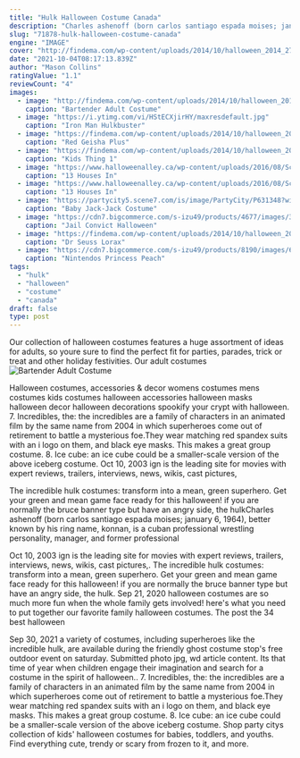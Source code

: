 ```yaml
---
title: "Hulk Halloween Costume Canada"
description: "Charles ashenoff (born carlos santiago espada moises; january 6, 1964), better known by his ring name, konnan, is a cuban professional wrestling personality, manager, and former professional"
slug: "71878-hulk-halloween-costume-canada"
engine: "IMAGE"
cover: "http://findema.com/wp-content/uploads/2014/10/halloween_2014_27095-600x600.jpeg"
date: "2021-10-04T08:17:13.839Z"
author: "Mason Collins"
ratingValue: "1.1"
reviewCount: "4"
images:
  - image: "http://findema.com/wp-content/uploads/2014/10/halloween_2014_27095-600x600.jpeg"
    caption: "Bartender Adult Costume"
  - image: "https://i.ytimg.com/vi/HStECXjirHY/maxresdefault.jpg"
    caption: "Iron Man Hulkbuster"
  - image: "https://findema.com/wp-content/uploads/2014/10/halloween_2014_211687-600x600.jpeg"
    caption: "Red Geisha Plus"
  - image: "https://findema.com/wp-content/uploads/2014/10/halloween_2014705.jpg"
    caption: "Kids Thing 1"
  - image: "https://www.halloweenalley.ca/wp-content/uploads/2016/08/Screen-Shot-2016-07-30-at-12.39.58-AM.png"
    caption: "13 Houses In"
  - image: "https://www.halloweenalley.ca/wp-content/uploads/2016/08/Screen-Shot-2016-07-30-at-12.40.13-AM.png"
    caption: "13 Houses In"
  - image: "https://partycity5.scene7.com/is/image/PartyCity/P631348?wid=400"
    caption: "Baby Jack-Jack Costume"
  - image: "https://cdn7.bigcommerce.com/s-izu49/products/4677/images/3301/5172Z_2__83255.1406223394.500.659.jpg?c=2"
    caption: "Jail Convict Halloween"
  - image: "https://findema.com/wp-content/uploads/2014/10/halloween_2014_27382-600x600.jpeg"
    caption: "Dr Seuss Lorax"
  - image: "https://cdn7.bigcommerce.com/s-izu49/products/8190/images/6878/360D699__36602.1411145371.500.659.jpg?c=2"
    caption: "Nintendos Princess Peach"
tags:
  - "hulk"
  - "halloween"
  - "costume"
  - "canada"
draft: false
type: post
---
```


Our collection of halloween costumes features a huge assortment of ideas for adults, so youre sure to find the perfect fit for parties, parades, trick or treat and other holiday festivities. Our adult costumes
![Bartender Adult Costume](http://findema.com/wp-content/uploads/2014/10/halloween_2014_27095-600x600.jpeg "Bartender Adult Costume")

Halloween costumes, accessories &amp; decor womens costumes mens costumes kids costumes halloween accessories halloween masks halloween decor halloween decorations spookify your crypt with halloween. 7. Incredibles, the: the incredibles are a family of characters in an animated film by the same name from 2004 in which superheroes come out of retirement to battle a mysterious foe.They wear matching red spandex suits with an i logo on them, and black eye masks. This makes a great group costume. 8. Ice cube: an ice cube could be a smaller-scale version of the above iceberg costume. Oct 10, 2003 ign is the leading site for movies with expert reviews, trailers, interviews, news, wikis, cast pictures,
<!--inArticleAds-->

<!--galleryOne-->

The incredible hulk costumes: transform into a mean, green superhero. Get your green and mean game face ready for this halloween! if you are normally the bruce banner type but have an angry side, the hulkCharles ashenoff (born carlos santiago espada moises; january 6, 1964), better known by his ring name, konnan, is a cuban professional wrestling personality, manager, and former professional
<!--inArticleAds-->

<!--galleryTwo-->

Oct 10, 2003 ign is the leading site for movies with expert reviews, trailers, interviews, news, wikis, cast pictures,. The incredible hulk costumes: transform into a mean, green superhero. Get your green and mean game face ready for this halloween! if you are normally the bruce banner type but have an angry side, the hulk. Sep 21, 2020 halloween costumes are so much more fun when the whole family gets involved! here's what you need to put together our favorite family halloween costumes. The post the 34 best halloween
<!--galleryThree-->

Sep 30, 2021 a variety of costumes, including superheroes like the incredible hulk, are available during the friendly ghost costume stop's free outdoor event on saturday. Submitted photo jpg, wd article content. Its that time of year when children engage their imagination and search for a costume in the spirit of halloween.. 7. Incredibles, the: the incredibles are a family of characters in an animated film by the same name from 2004 in which superheroes come out of retirement to battle a mysterious foe.They wear matching red spandex suits with an i logo on them, and black eye masks. This makes a great group costume. 8. Ice cube: an ice cube could be a smaller-scale version of the above iceberg costume. Shop party citys collection of kids' halloween costumes for babies, toddlers, and youths. Find everything cute, trendy or scary from frozen to it, and more.